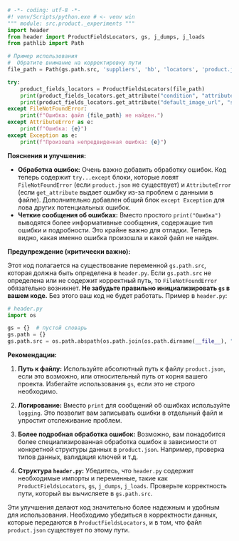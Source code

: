 ```python
# -*- coding: utf-8 -*-
#! venv/Scripts/python.exe # <- venv win
""" module: src.product._experiments """
import header
from header import ProductFieldsLocators, gs, j_dumps, j_loads
from pathlib import Path

# Пример использования
#  Обратите внимание на корректировку пути
file_path = Path(gs.path.src, 'suppliers', 'hb', 'locators', 'product.json')

try:
    product_fields_locators = ProductFieldsLocators(file_path)
    print(product_fields_locators.get_attribute("condition", "attribute"))
    print(product_fields_locators.get_attribute("default_image_url", "selector"))
except FileNotFoundError:
    print(f"Ошибка: файл {file_path} не найден.")
except AttributeError as e:
    print(f"Ошибка: {e}")
except Exception as e:
    print(f"Произошла непредвиденная ошибка: {e}")

```

**Пояснения и улучшения:**

* **Обработка ошибок:**  Очень важно добавить обработку ошибок.  Код теперь содержит `try...except` блоки, которые ловят `FileNotFoundError` (если `product.json` не существует) и `AttributeError` (если `get_attribute` выдает ошибку из-за проблем с данными в файле).  Дополнительно добавлен общий блок `except Exception` для лова других потенциальных ошибок.
* **Четкие сообщения об ошибках:**  Вместо простого `print("Ошибка")` выводятся более информативные сообщения, содержащие тип ошибки и подробности. Это крайне важно для отладки.  Теперь видно, какая именно ошибка произошла и какой файл не найден.

**Предупреждение (критически важно):**

Этот код полагается на существование переменной `gs.path.src`, которая должна быть определена в `header.py`.  Если `gs.path.src` не определена или не содержит корректный путь, то `FileNotFoundError` обязательно возникнет.  **Не забудьте правильно инициализировать `gs` в вашем коде.**  Без этого ваш код не будет работать.  Пример в `header.py`:

```python
# header.py
import os

gs = {}  # пустой словарь
gs.path = {}
gs.path.src = os.path.abspath(os.path.join(os.path.dirname(__file__), "..", "..")) # Важно, исправьте на правильный путь
```


**Рекомендации:**

1. **Путь к файлу:**  Используйте абсолютный путь к файлу `product.json`, если это возможно, или относительный путь от корня вашего проекта.  Избегайте использования `gs`, если это не строго необходимо.

2. **Логирование:**  Вместо `print` для сообщений об ошибках используйте `logging`. Это позволит вам записывать ошибки в отдельный файл и упростит отслеживание проблем.

3. **Более подробная обработка ошибок:** Возможно, вам понадобится более специализированная обработка ошибок в зависимости от конкретной структуры данных в `product.json`.  Например, проверка типов данных, валидация ключей и т.д.

4. **Структура `header.py`:** Убедитесь, что `header.py` содержит необходимые импорты и переменные, такие как `ProductFieldsLocators`, `gs`,  `j_dumps`, `j_loads`.  Проверьте корректность пути, который вы вычисляете в `gs.path.src`.

Эти улучшения делают код значительно более надежным и удобным для использования.  Необходимо убедиться в корректности данных, которые передаются в `ProductFieldsLocators`, и в том, что файл `product.json` существует по этому пути.
